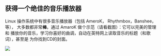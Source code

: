 

<div id="corps">

<h2>获得一个绝佳的音乐播放器</h2>


Linux 操作系统中有很多音乐播放器（包括 AmeroK， Rhythmbox，Banshee，等），
大多数都非常<b>棒</b>。通过 AmaroK 做个示范（请看截图）：它可以完美的管理和
播放你的音乐，学习你喜好的曲调，自动在英特网上读取音乐的标题（和歌词），甚至是
为你找到CD的封面。

<img src="Images/amarok.png" />

</div>


